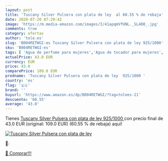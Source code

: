 ```yaml
---
layout: post
title: 'Tuscany Silver Pulsera con plata de ley  al 60.55 % de rebaja'
date: 2020-07-20 07:29:42
image: 'https://m.media-amazon.com/images/I/41apqmVfUNL._SL400_.jpg'
comments: true
category: ofertas
author: 'tole.es'
slug: 'B004RETWGI-es Tuscany Silver Pulsera con plata de ley 925/1000'
sku: 'B004RETWGI-es'
tags: [ 'Agua de perfume para mujeres','Agua de tocador para mujeres','Almacenaje de adornos festivos','Almacenamiento y organización','Belleza','Fragancias para mujeres','Hogar y cocina','Instrumentos de percusión para niños','Instrumentos musicales para niños','Juguetes','Juguetes electrónicos','Juguetes y juegos','Perfumes y fragancias','Productos para el cuidado de la piel','Sets y juegos para el cuidado de la piel','Videojuegos para niños','de','ley','plata', ]
actualPrice: 43.0 EUR
currency: EUR
price: 43.0
comparePrice: 109.0 EUR
prodname: 'Tuscany Silver Pulsera con plata de ley  925/1000 '
country: 'es'
flag: '🇪🇸'
brand: ''
buyurl: 'https://www.amazon.es/dp/B004RETWGI/?tag=tolees-21'
descuento: '60.55'
average: '43.0'
---
```


Tienes [Tuscany Silver Pulsera con plata de ley  925/1000 ](https://www.amazon.es/dp/B004RETWGI/?tag=tolees-21) con precio final de  43.0 EUR (original: 109.0 EUR) (60.55 %  de rebaja) aqui!

[![Tuscany Silver Pulsera con plata de ley ](https://m.media-amazon.com/images/I/41apqmVfUNL._SL400_.jpg)](https://www.amazon.es/dp/B004RETWGI/?tag=tolees-21)

🔎:


[🛒 Comprar!!!](https://www.amazon.es/dp/B004RETWGI/?tag=tolees-21)
